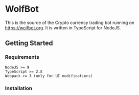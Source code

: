 # WolfBot
This is the source of the Crypto currency trading bot running on https://wolfbot.org. It is written in TypeScript for NodeJS.

## Getting Started

### Requirements
```
NodeJS >= 9
TypeScript >= 2.8
Webpack >= 3 (only for UI modifications)
```


### Installation

